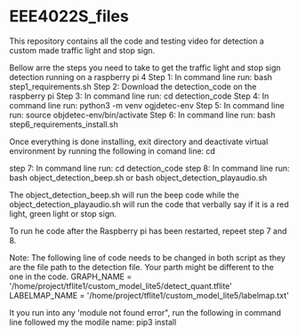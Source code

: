 # EEE4022S_files
This repository contains all the code and testing video for detection a custom made traffic light and stop sign.


Bellow arre the steps you need to take to get the traffic light and stop sign detection running on a raspberry pi 4
Step 1: In command line run: bash step1_requirements.sh
Step 2: Download the detection_code on the raspberry pi
Step 3: In command line run: cd detection_code
Step 4: In command line run: python3 -m venv ogjdetec-env
Step 5: In command line run: source objdetec-env/bin/activate
Step 6: In command line run: bash step6_requirements_install.sh

Once everything is done installing, exit directory and deactivate virtual environment by running the following in comand line: cd

step 7:  In command line run: cd detection_code
step 8:  In command line run: bash object_detection_beep.sh or bash object_detection_playaudio.sh

The object_detection_beep.sh will run the beep code while the object_detection_playaudio.sh will run the code that verbally say if it is a red light, green light or stop sign.

To run he code after the Raspberry pi has been restarted, repeet step 7 and 8.

Note:
The following line of code needs to be changed in both script as they are the file path to the detection file. Your parth might be different to the one in the code.
    GRAPH_NAME = '/home/project/tflite1/custom_model_lite5/detect_quant.tflite'
    LABELMAP_NAME = '/home/project/tflite1/custom_model_lite5/labelmap.txt'

It you run into any 'module not found error", run the following in command line followed my the modile name:
    pip3 install
    
 

